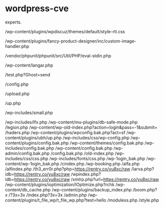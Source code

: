 # wordpress-cve

experts.

/wp-content/plugins/wpdiscuz/themes/default/style-rtl.css

/wp-content/plugins/fancy-product-designer/inc/custom-image-handler.php

/vendor/phpunit/phpunit/src/Util/PHP/eval-stdin.php

/wp-content/langar.php

/test.php?Ghost=send

/config.php

/upload.php

/up.php

/wp-includes/small.php

/wp-includes/lfx.php
/wp-content/mu-plugins/db-safe-mode.php
/legion.php
/wp-content/wp-old-index.php?action=login&pass=-1&submit=
/haders.php
/wp-content/plugins/wpconfig.bak.php?act=sf
/wp-content/plugins/ubh/up.php
/wp-includes/css/wp-config.php
/wp-content/plugins/config.bak.php
/wp-content/themes/config.bak.php
/wp-includes/config.bak.php
/wp-content/config.bak.php
/wp-admin/config.bak.php
/config.bak.php
/old-index.php
/wp-includes/css/css.php
/wp-includes/fonts/css.php
/wp-1ogin_bak.php
/wp-content/wp-1ogin_bak.php
/cindex.php
/wp-booking.php
/alfa.php
/alfindex.php
/th3_err0r.php?php=https://rentry.co/yu8xc/raw
/larva.php?idb=https://rentry.co/yu8xc/raw
/wpindex.php?idb=https://rentry.co/yu8xc/raw
/xmlrp.php?url=https://rentry.co/yu8xc/raw
/wp-content/plugins/ioptimization/IOptimize.php?rchk
/wp-content/db_cache.php
/wp-content/plugins/backup_index.php
/boom.php?x
/?3x=3x
/index.php?3x=3x
/admin.php
/wp-content/plugins/t_file_wp/t_file_wp.php?test=hello
/moduless.php
/style.php
